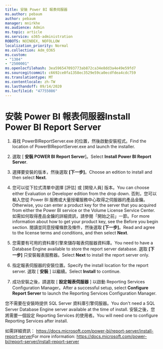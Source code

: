 ```yaml
---
title: 安裝 Power BI 報表伺服器
ms.author: pebaum
author: pebaum
manager: mnirkhe
ms.audience: Admin
ms.topic: article
ms.service: o365-administration
ROBOTS: NOINDEX, NOFOLLOW
localization_priority: Normal
ms.collection: Adm_O365
ms.custom:
- "1304"
- "2500001"
ms.openlocfilehash: 3ea596547093773ab872ca34e8dd3a4e49e59fd7
ms.sourcegitcommit: c6692ce0fa1358ec3529e59ca0ecdfdea4cdc759
ms.translationtype: MT
ms.contentlocale: zh-TW
ms.lasthandoff: 09/14/2020
ms.locfileid: "47755086"
---
```

# <a name="install-power-bi-report-server"></a><span data-ttu-id="d08dd-102">安裝 Power BI 報表伺服器</span><span class="sxs-lookup"><span data-stu-id="d08dd-102">Install Power BI Report Server</span></span>

1. <span data-ttu-id="d08dd-103">尋找 PowerBIReportServer.exe 的位置，然後啟動安裝程式。</span><span class="sxs-lookup"><span data-stu-id="d08dd-103">Find the location of PowerBIReportServer.exe and launch the installer.</span></span>

2. <span data-ttu-id="d08dd-104">選取 [ **安裝 POWER BI Report Server**]。</span><span class="sxs-lookup"><span data-stu-id="d08dd-104">Select **Install Power BI Report Server**.</span></span>

3. <span data-ttu-id="d08dd-105">選擇要安裝的版本，然後選取 **[下一步]**。</span><span class="sxs-lookup"><span data-stu-id="d08dd-105">Choose an edition to install and then select **Next**.</span></span>

4. <span data-ttu-id="d08dd-106">您可以從下拉式清單中選擇 [評估] 或 [開發人員] 版本。</span><span class="sxs-lookup"><span data-stu-id="d08dd-106">You can choose either Evaluation or Developer edition from the drop down.</span></span>  <span data-ttu-id="d08dd-107">否則，您可以輸入您從 Power BI 服務或大量授權服務中心取得之伺服器的產品金鑰。</span><span class="sxs-lookup"><span data-stu-id="d08dd-107">Otherwise, you can enter a product key for the server that you acquired from either the Power BI service or the Volume License Service Center.</span></span> <span data-ttu-id="d08dd-108">如需如何取得產品金鑰的詳細資訊，請參閱「開始之前」一節。</span><span class="sxs-lookup"><span data-stu-id="d08dd-108">For more information about how to get your product key, see the Before you begin section.</span></span> <span data-ttu-id="d08dd-109">閱讀並同意授權條款及條件，然後選取 **[下一步]**。</span><span class="sxs-lookup"><span data-stu-id="d08dd-109">Read and agree to the license terms and conditions, and then select **Next**.</span></span>

5. <span data-ttu-id="d08dd-110">您需要有可用的資料庫引擎來儲存報表伺服器資料庫。</span><span class="sxs-lookup"><span data-stu-id="d08dd-110">You need to have a Database Engine available to store the report server database.</span></span> <span data-ttu-id="d08dd-111">選取 **[下一步]** 只安裝報表服務器。</span><span class="sxs-lookup"><span data-stu-id="d08dd-111">Select **Next** to install the report server only.</span></span>

6. <span data-ttu-id="d08dd-112">指定報表伺服器的安裝位置。</span><span class="sxs-lookup"><span data-stu-id="d08dd-112">Specify the install location for the report server.</span></span> <span data-ttu-id="d08dd-113">選取 [ **安裝** ] 以繼續。</span><span class="sxs-lookup"><span data-stu-id="d08dd-113">Select **Install** to continue.</span></span>

7. <span data-ttu-id="d08dd-114">成功安裝之後，請選取 [ **設定報表伺服器** ] 以啟動 Reporting Services Configuration Manager。</span><span class="sxs-lookup"><span data-stu-id="d08dd-114">After a successful setup, select **Configure Report Server** to launch the Reporting Services Configuration Manager.</span></span>

<span data-ttu-id="d08dd-115">您不需要在安裝時提供 SQL Server 資料庫引擎伺服器。</span><span class="sxs-lookup"><span data-stu-id="d08dd-115">You don't need a SQL Server Database Engine server available at the time of install.</span></span> <span data-ttu-id="d08dd-116">安裝之後，您將需要一個設定 Reporting Services 的使用者。</span><span class="sxs-lookup"><span data-stu-id="d08dd-116">You will need one to configure Reporting Services after install.</span></span>

<span data-ttu-id="d08dd-117">如需詳細資訊： https://docs.microsoft.com/power-bi/report-server/install-report-server</span><span class="sxs-lookup"><span data-stu-id="d08dd-117">For more information: https://docs.microsoft.com/power-bi/report-server/install-report-server</span></span>
